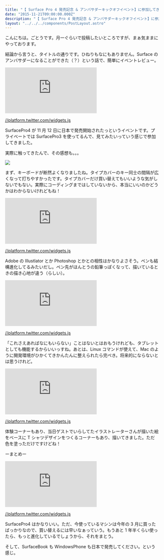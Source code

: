 ```yaml
---
title: "【 Surface Pro 4 発売記念 & アンバサダーキックオフイベント】に参加してきた"
date: "2015-11-21T09:00:00.000Z"
description: "【 Surface Pro 4 発売記念 & アンバサダーキックオフイベント】に参加してきた"
layout: "../../../components/PostLayout.astro"
---
```


こんにちは。ごとうです。月一ぐらいで投稿したいところですが、まぁ気ままにやっております。

結論から言うと、タイトルの通りです。ひねりもなにもありません。Surface のアンバサダーになることができた（？）という話で、簡単にイベントレビュー。

<iframe src="https://medium.com/media/1047f2f7627aa04cea10bac0eeb09ee7" frameborder=0></iframe>

[//platform.twitter.com/widgets.js](//platform.twitter.com/widgets.js)

SurfacePro4 が 11 月 12 日に日本で発売開始されたっというイベントです。プライベートでは SurfacePro3 を使ってるんで、見てみたいっていう感じで参加してきました。

実際に触ってきたんで、その感想も。。。

![](https://cdn-images-1.medium.com/max/2000/0*qRtxXZ1Wd5ogAIYW.jpg)

まず、キーボードが断然よくなりましたね。タイプカバーのキー同士の間隔が広くなって打ちやすかったです。タイプカバーだけ買い替えてもいいような気がしないでもない。実際にコーディングまではしていないから、本当にいいのかどうかはわからないけれどもね！

<iframe src="https://medium.com/media/f3d4ef9f619107139474325189fce469" frameborder=0></iframe>

[//platform.twitter.com/widgets.js](//platform.twitter.com/widgets.js)

Adobe の Illustlator とか Photoshop とかとの相性はかなりよさそう。ペンも結構進化してるみたいだし。ペン先がほんとうの鉛筆っぽくなって、描いているときの描き心地が違う（らしい）。

<iframe src="https://medium.com/media/a5e45ce9fc04f52a48bc23dc4a42f26b" frameborder=0></iframe>

[//platform.twitter.com/widgets.js](//platform.twitter.com/widgets.js)

「これさえあればなにもいらない」ことはないとはおもうけれども、タブレットとしても機能するからいいっすね。あとは、Linux コマンドが使えて、Mac のように開発環境がひかくてきかんたんに整えられたら完ぺき。将来的にならないとは思うけれど。

<iframe src="https://medium.com/media/8c78bcb893db950c884acf8bb2f6cacf" frameborder=0></iframe>

[//platform.twitter.com/widgets.js](//platform.twitter.com/widgets.js)

体験コーナーもあり、当日ゲストでいらしてたイラストレーターさんが描いた絵をベースに T シャツデザインをつくるコーナーもあり、描いてきました。ただ色を塗っただけですけどね！

ーまとめー

<iframe src="https://medium.com/media/a04878ab0264ed61a1786bd2d5cb3b89" frameborder=0></iframe>

[//platform.twitter.com/widgets.js](//platform.twitter.com/widgets.js)

SurfacePro4 はかなりいい。ただ、今使っているマシンは今年の 3 月に買ったばっかりなので、買い替えるには早いなぁっていう。もうあと 1 年半くらい使ったら、もっと進化しているでしょうから、それをまとう。

そして、SurfaceBook も WindowsPhone も日本で発売してください。という感じ。
